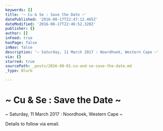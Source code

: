 ```yaml
---
keywords: []
title: '~ Cu & Se : Save the Date ~'
datePublished: '2016-08-17T22:47:12.465Z'
dateModified: '2016-08-17T22:46:52.320Z'
publisher: {}
author: []
inFeed: true
hasPage: false
inNav: false
description: '~ Saturday, 11 March 2017 : Noordhoek, Western Cape ~'
via: {}
starred: true
sourcePath: _posts/2016-08-01-cu-and-se-save-the-date.md
_type: Blurb

---
```

# ~ Cu & Se : Save the Date ~

~ Saturday, 11 March 2017 : Noordhoek, Western Cape ~

Details to follow via email.